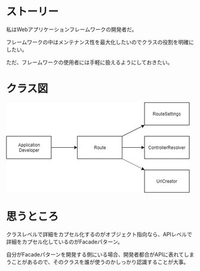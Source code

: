 # ストーリー

私はWebアプリケーションフレームワークの開発者だ。

フレームワークの中はメンテナンス性を最大化したいのでクラスの役割を明確にしたい。

ただ、フレームワークの使用者には手軽に扱えるようにしておきたい。



# クラス図

![クラス図](ClassDiagram.png "クラス図")



# 思うところ

クラスレベルで詳細をカプセル化するのがオブジェクト指向なら、APIレベルで詳細をカプセル化しているのがFacadeパターン。

自分がFacadeパターンを開発する側にいる場合、開発者都合がAPIに表れてしまうことがあるので、そのクラスを誰が使うのかしっかり認識することが大事。
